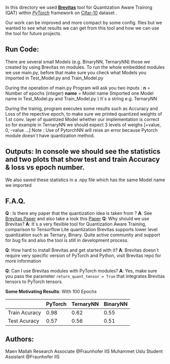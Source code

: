 In this directory we used [**Brevitas**](https://github.com/Xilinx/brevitas) tool for Quantization Aware Training (QAT) within [_PyTorch_](https://pytorch.org/) framework on [Cifar-10](https://www.cs.toronto.edu/~kriz/cifar.html) dataset .

Our work can be improved and more compact by some config. files but we wanted to see what results we can get from this tool and how we can use the tool for future projects.

## Run Code:

There are several small Models (e.g. BinaryNN, TernaryNN) those we created by using Brevitas nn modules.
To run the whole embedded modules we use main.py, before that make sure you check what Models you imported in Test_Model.py and Train_Model.py

During the operation of main.py Program will ask you two inputs :
**n** = Number of epochs (integer)
**name** = Model name (Imported one Model name in Test_Model.py and Train_Model.py ) It`s a string e.g. TernaryNN

During the trainig, program executes some results such as Accuracy and Loss of the repective epoch, to make sure we printed quantized weights of 1.st conv. layer of quantized Model whether our implementation is correct so for example in TernaryNN we should expect 3 levels of weighs [+value, 0, -value ...] 
Note : Use of PytorchNN will reise an error because Pytorch module doesn`t have quantization method.

## Outputs: In console we should see the statistics and two plots that show test and train Accuracy & loss vs epoch number.
We also saved these statistics in a .npy file which has the same Model name we imported


## F.A.Q.                
**Q** : Is there any paper that the quantization idea is taken from ?
**A**: See [Brevitas Paper](https://arxiv.org/pdf/1907.00593.pdf) and also take a look this [Paper](https://arxiv.org/abs/1903.08066v2)
**Q**: Why should we use Brevitas?
**A**: It`s a very flexible tool for Quantization Aware Training, comparison to Tensorflow Lite quantization Brevitas supports lower level quantization such as Ternary, Binary.
Quite active community and support for bug fix and also the tool is still in development process.

**Q**: How hard to install Brevitas and get started with it?
**A**: Brevitas doesn`t require very specific version of PyTorch and Python, visit Brevitas repo for more information

**Q**: Can I use Brevitas modules with PyTorch modules?
**A**: Yes, make sure you pass the parameter `return_quant_tensor = True` that integrates Brevitas tensors to PyTorch tensors.

**Some Motivating Results**:
 With 100 Epochs

|| PyTorch | TernaryNN | BinaryNN |
| ------ | ------ |------ |------ |
| Train Acuracy | 0.98 | 0.62 |0.55 |
| Test Acuracy | 0.57 | 0.56 |0.51 |




## Authors:
Maen Mallah Research Associate @Fraunhofer IIS
Muhammet Uslu Student Assistant @Fraunhofer IIS
